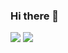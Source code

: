 ### Hi there 👋

<!--
**LudmilaRocha/LudmilaRocha** is a ✨ _special_ ✨ repository because its `README.md` (this file) appears on your GitHub profile.

Here are some ideas to get you started:

- 🔭 I’m currently working on ...
- 🌱 I’m currently learning ...
- 👯 I’m looking to collaborate on ...
- 🤔 I’m looking for help with ...
- 💬 Ask me about ...
- 📫 How to reach me: ...
- 😄 Pronouns: ...
- ⚡ Fun fact: ...
-->
 <img src= "https://github-readme-stats.vercel.app/api/top-langs/?username=LudmilaRocha&layout=compact&langs_count=16&theme=dracula">
<img src="https://github-readme-stats.vercel.app/api?username=LudmilaRocha&show_icons=true&theme=dracula&include_all_commits=true&count_private=true">
